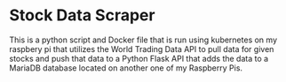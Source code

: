 # Stock Data Scraper
This is a python script and Docker file that is run using kubernetes on my raspbery pi that utilizes the World Trading Data API to pull data for given stocks and push that data to a Python Flask API that adds the data to a MariaDB database located on another one of my Raspberry Pis.
